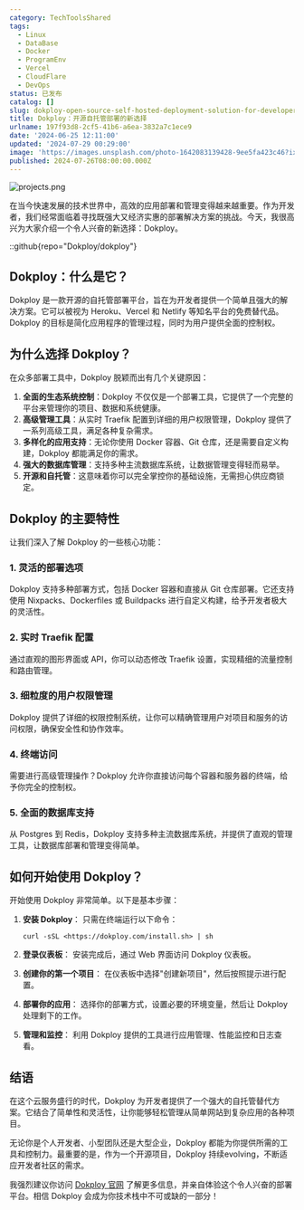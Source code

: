 ```yaml
---
category: TechToolsShared
tags:
  - Linux
  - DataBase
  - Docker
  - ProgramEnv
  - Vercel
  - CloudFlare
  - DevOps
status: 已发布
catalog: []
slug: dokploy-open-source-self-hosted-deployment-solution-for-developers
title: Dokploy：开源自托管部署的新选择
urlname: 197f93d8-2cf5-41b6-a6ea-3832a7c1ece9
date: '2024-06-25 12:11:00'
updated: '2024-07-29 00:29:00'
image: 'https://images.unsplash.com/photo-1642083139428-9ee5fa423c46?ixlib=rb-4.0.3&q=85&fm=jpg&crop=entropy&cs=srgb'
published: 2024-07-26T08:00:00.000Z
---
```


![projects.png](https://prod-files-secure.s3.us-west-2.amazonaws.com/5d24fe63-e567-4804-86f9-9fdc62e13082/adfdc1fe-2109-46ac-9ad4-f50e8631f20c/projects.png?X-Amz-Algorithm=AWS4-HMAC-SHA256&X-Amz-Content-Sha256=UNSIGNED-PAYLOAD&X-Amz-Credential=ASIAZI2LB4667KGUNNEM%2F20250219%2Fus-west-2%2Fs3%2Faws4_request&X-Amz-Date=20250219T053650Z&X-Amz-Expires=3600&X-Amz-Security-Token=IQoJb3JpZ2luX2VjEHUaCXVzLXdlc3QtMiJIMEYCIQDDgqHFjsUHgpiQ0YvJnc2gqQ8Jv2RX4VttsVAEa0sgkQIhAI%2F2bW584slYXVUfEHQRhOAe%2B4GUeRu7domcTEFQ%2FpLxKogECJ7%2F%2F%2F%2F%2F%2F%2F%2F%2F%2FwEQABoMNjM3NDIzMTgzODA1IgxnzVPdxTkM6l7bBMgq3AOvegvYuIFATjpIiY0%2BZAOpOsuthnu0Or6QN5ao6uA1eRTS7kifSMaAuWoHgQCRbSvqjy1K4wHHf0ZecZzqLLZZZExvaKhL274noPgb3f7F3tuhKGoBL9FOeLJ3lAa4AtsshEnLQ1Rc%2FQHaS0aTEwJto28Cp%2FM6FnXHQ3Kd1%2FCzGhq8M%2FJZ4HXPouKspxosqrtpBeXr3oZZKPwhSklUHLyLrlUn7Y6y686k1XPGQJHi7Zt7eiSaoEswrYsfUR6vrSrHecT6t%2B%2Bb87CRT3oFQWeKrOjz8GnBLNVajj28NNIjl9QUoqOZ7LK%2F4mHc3YUQJ%2B%2BODx0zjBvJ8KfU9A%2FsVQjHCXKfF0iUcQYCS%2FoBGF4nssCTWLUNTd1akvDUR2eWAB5M%2F9z5cey7jAhzVpey9vau91FygqAJJyaRSmwAFitFpN16aaxxOuPtOXRCZYcgW1lh1VHo5QmMh0vor63ttB7Opm4dsuBhEBnRRZ4RJHHeV2RQbqEIQz3z8LJp%2Frgy5fU9dj%2BNf2nFoxLNQfh0wriZIrwFVYuvH3BR%2F6jl2lvAIlRrW2UAz66qNrIs1NsmolZLdVbt6FlJXAhUP6cLus9dc8wjpTyaDdpU6HbqtRjPcE6Q2pBiJ8Z235CDmTDtw9W9BjqkAb0DD5tsWadIlH32kSyPlTCoZDk1w9zpidcpuhW%2FmpmFqbqdHoPuekHX1DMmqH9HYBdoMYG29uHxzYza%2F2e8gGLSTeTD5qXR20UoPWX6VQtvDXD34hRsj6k1pDcF4JA8cclm84RX8ld178l5n1yIwcVLzeNpat4zeYKcHlI1NyTTDsIangStMBM4VrjdUdZObtIKbLg2L8l%2BRw3R6Liy8%2BMm%2F0Vp&X-Amz-Signature=07dd3bfdb6a0168eda7ac50288a9c4a200a2855aba8425be38c9483ea81847b7&X-Amz-SignedHeaders=host&x-id=GetObject)


在当今快速发展的技术世界中，高效的应用部署和管理变得越来越重要。作为开发者，我们经常面临着寻找既强大又经济实惠的部署解决方案的挑战。今天，我很高兴为大家介绍一个令人兴奋的新选择：Dokploy。


::github{repo="Dokploy/dokploy"}


## Dokploy：什么是它？


Dokploy 是一款开源的自托管部署平台，旨在为开发者提供一个简单且强大的解决方案。它可以被视为 Heroku、Vercel 和 Netlify 等知名平台的免费替代品。Dokploy 的目标是简化应用程序的管理过程，同时为用户提供全面的控制权。


## 为什么选择 Dokploy？


在众多部署工具中，Dokploy 脱颖而出有几个关键原因：

1. **全面的生态系统控制**：Dokploy 不仅仅是一个部署工具，它提供了一个完整的平台来管理你的项目、数据和系统健康。
2. **高级管理工具**：从实时 Traefik 配置到详细的用户权限管理，Dokploy 提供了一系列高级工具，满足各种复杂需求。
3. **多样化的应用支持**：无论你使用 Docker 容器、Git 仓库，还是需要自定义构建，Dokploy 都能满足你的需求。
4. **强大的数据库管理**：支持多种主流数据库系统，让数据管理变得轻而易举。
5. **开源和自托管**：这意味着你可以完全掌控你的基础设施，无需担心供应商锁定。

## Dokploy 的主要特性


让我们深入了解 Dokploy 的一些核心功能：


### 1. 灵活的部署选项


Dokploy 支持多种部署方式，包括 Docker 容器和直接从 Git 仓库部署。它还支持使用 Nixpacks、Dockerfiles 或 Buildpacks 进行自定义构建，给予开发者极大的灵活性。


### 2. 实时 Traefik 配置


通过直观的图形界面或 API，你可以动态修改 Traefik 设置，实现精细的流量控制和路由管理。


### 3. 细粒度的用户权限管理


Dokploy 提供了详细的权限控制系统，让你可以精确管理用户对项目和服务的访问权限，确保安全性和协作效率。


### 4. 终端访问


需要进行高级管理操作？Dokploy 允许你直接访问每个容器和服务器的终端，给予你完全的控制权。


### 5. 全面的数据库支持


从 Postgres 到 Redis，Dokploy 支持多种主流数据库系统，并提供了直观的管理工具，让数据库部署和管理变得简单。


## 如何开始使用 Dokploy？


开始使用 Dokploy 非常简单。以下是基本步骤：

1. **安装 Dokploy**：
只需在终端运行以下命令：

	```plain text
	curl -sSL <https://dokploy.com/install.sh> | sh
	```

2. **登录仪表板**：
安装完成后，通过 Web 界面访问 Dokploy 仪表板。
3. **创建你的第一个项目**：
在仪表板中选择"创建新项目"，然后按照提示进行配置。
4. **部署你的应用**：
选择你的部署方式，设置必要的环境变量，然后让 Dokploy 处理剩下的工作。
5. **管理和监控**：
利用 Dokploy 提供的工具进行应用管理、性能监控和日志查看。

## 结语


在这个云服务盛行的时代，Dokploy 为开发者提供了一个强大的自托管替代方案。它结合了简单性和灵活性，让你能够轻松管理从简单网站到复杂应用的各种项目。


无论你是个人开发者、小型团队还是大型企业，Dokploy 都能为你提供所需的工具和控制力。最重要的是，作为一个开源项目，Dokploy 持续evolving，不断适应开发者社区的需求。


我强烈建议你访问 [Dokploy 官网](https://dokploy.com/) 了解更多信息，并亲自体验这个令人兴奋的部署平台。相信 Dokploy 会成为你技术栈中不可或缺的一部分！


